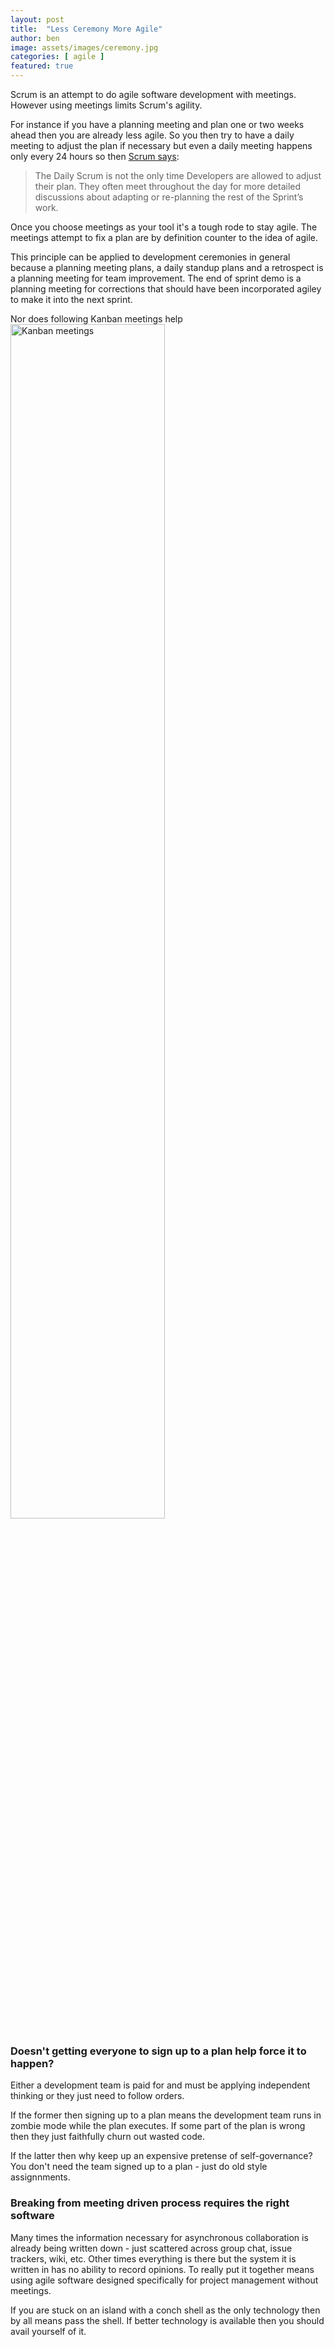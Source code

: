 ```yaml
---
layout: post
title:  "Less Ceremony More Agile"
author: ben
image: assets/images/ceremony.jpg
categories: [ agile ]
featured: true
---
```

Scrum is an attempt to do agile software development with meetings. 
However using meetings limits Scrum's agility.

For instance if you have a planning meeting and plan one or two weeks ahead 
then you are already less agile. So you then try to have a daily meeting to 
adjust the plan if necessary but even a daily meeting happens only every 24 
hours so then [Scrum says](https://scrumguides.org/scrum-guide.html#daily-scrum):

>The Daily Scrum is not the only time Developers are allowed to adjust their plan. They often meet throughout the day for more detailed discussions about adapting or re-planning the rest of the Sprint’s work.

Once you choose meetings as your tool it's a tough rode to stay agile. The 
meetings attempt to fix a plan are by definition counter to the idea of agile.

This principle can be applied to development ceremonies in general because
a planning meeting plans, a daily standup plans and a retrospect is a planning
meeting for team improvement. The end of sprint demo is a planning meeting
for corrections that should have been incorporated agiley to make it into 
the next sprint.

Nor does following Kanban meetings help
<img src="{{ site.baseurl }}/assets/images/KanbanMeetings.jpg"
alt="Kanban meetings" style="width: 70%;" />

### Doesn't getting everyone to sign up to a plan help force it to happen?

Either a development team is paid for and must be applying independent thinking
or they just need to follow orders. 

If the former then signing up to a plan means the development team runs in 
zombie mode while the plan executes. If some part of the plan is wrong then 
they just faithfully churn out wasted code.

If the latter then why keep up an expensive pretense of self-governance? You don't
need the team signed up to a plan - just do old style assignnments.

### Breaking from meeting driven process requires the right software

Many times the information necessary for asynchronous collaboration is already 
being written down - just scattered across group chat, issue trackers, wiki, 
etc. Other times everything is there but the system it is written in has
no ability to record opinions. To really put it together means using agile 
software designed specifically for project management without meetings.

If you are stuck on an island with a conch shell as the only technology then 
by all means pass the shell. If better technology is available then you should 
avail yourself of it.
